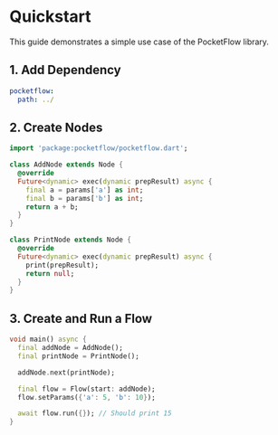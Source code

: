 # Quickstart

This guide demonstrates a simple use case of the PocketFlow library.

## 1. Add Dependency

```yaml
pocketflow:
  path: ../
```

## 2. Create Nodes

```dart
import 'package:pocketflow/pocketflow.dart';

class AddNode extends Node {
  @override
  Future<dynamic> exec(dynamic prepResult) async {
    final a = params['a'] as int;
    final b = params['b'] as int;
    return a + b;
  }
}

class PrintNode extends Node {
  @override
  Future<dynamic> exec(dynamic prepResult) async {
    print(prepResult);
    return null;
  }
}
```

## 3. Create and Run a Flow

```dart
void main() async {
  final addNode = AddNode();
  final printNode = PrintNode();

  addNode.next(printNode);

  final flow = Flow(start: addNode);
  flow.setParams({'a': 5, 'b': 10});

  await flow.run({}); // Should print 15
}

```
